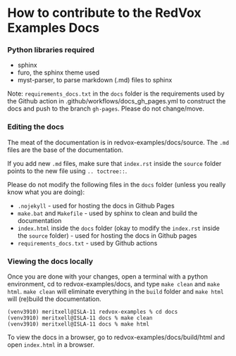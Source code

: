 # How to contribute to the RedVox Examples Docs

### Python libraries required

- sphinx
- furo, the sphinx theme used
- myst-parser, to parse markdown (.md) files to sphinx

Note: `requirements_docs.txt` in the `docs` folder is the requirements used by the Github action in 
.github/workflows/docs_gh_pages.yml to construct the docs and push to the branch `gh-pages`. 
Please do not change/move.

### Editing the docs

The meat of the documentation is in redvox-examples/docs/source. The `.md` files are the base of the documentation.

If you add new `.md` files, make sure that `index.rst` inside the `source` folder points to the new file using
`.. toctree::`.

Please do not modify the following files in the `docs` folder (unless you really know what you are doing):
- `.nojekyll` - used for hosting the docs in Github Pages
- `make.bat` and `Makefile` - used by sphinx to clean and build the documentation
- `index.html` inside the `docs` folder (okay to modify the `index.rst` inside the `source` folder) - used for hosting 
the docs in Github pages
- `requirements_docs.txt` - used by Github actions

### Viewing the docs locally

Once you are done with your changes, open a terminal with a python environment, cd to redvox-examples/docs, and type `make clean` and `make html`.
`make clean` will eliminate everything in the `build` folder and `make html` will (re)build the documentation.

```shell
(venv3910) meritxell@ISLA-11 redvox-examples % cd docs
(venv3910) meritxell@ISLA-11 docs % make clean 
(venv3910) meritxell@ISLA-11 docs % make html 
```

To view the docs in a browser, go to redvox-examples/docs/build/html and open `index.html` in a browser.

